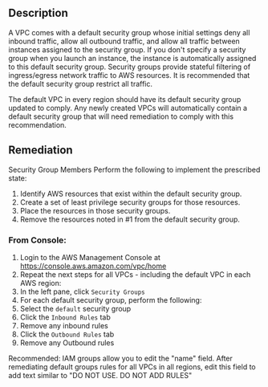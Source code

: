 ## Description

A VPC comes with a default security group whose initial settings deny all inbound traffic, allow all outbound traffic, and allow all traffic between instances assigned to the security group. If you don't specify a security group when you launch an instance, the instance is automatically assigned to this default security group. Security groups provide stateful filtering of ingress/egress network traffic to AWS resources. It is recommended that the default security group restrict all traffic.

The default VPC in every region should have its default security group updated to comply. Any newly created VPCs will automatically contain a default security group that will need remediation to comply with this recommendation.

## Remediation

Security Group Members
Perform the following to implement the prescribed state:

1. Identify AWS resources that exist within the default security group.
2. Create a set of least privilege security groups for those resources.
3. Place the resources in those security groups.
4. Remove the resources noted in #1 from the default security group.

### From Console:

1. Login to the AWS Management Console at https://console.aws.amazon.com/vpc/home
2. Repeat the next steps for all VPCs - including the default VPC in each AWS region:
3. In the left pane, click `Security Groups`
4. For each default security group, perform the following:
5. Select the `default` security group
6. Click the `Inbound Rules` tab
7. Remove any inbound rules
8. Click the `Outbound Rules` tab
9. Remove any Outbound rules

Recommended:
IAM groups allow you to edit the "name" field. After remediating default groups rules for all VPCs in all regions, edit this field to add text similar to "DO NOT USE. DO NOT ADD RULES"